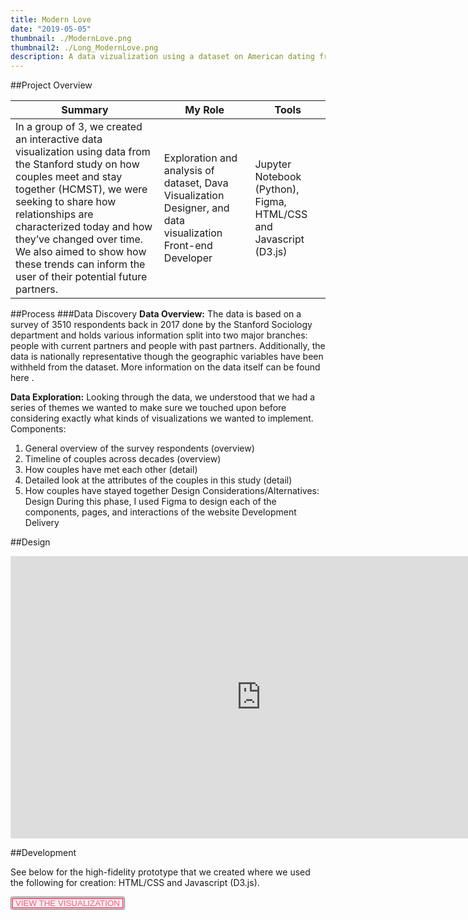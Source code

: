```yaml
---
title: Modern Love
date: "2019-05-05"
thumbnail: ./ModernLove.png
thumbnail2: ./Long_ModernLove.png
description: A data vizualization using a dataset on American dating from Pew Research Center
---
```


##Project Overview

 <table>
  <thead>
    <tr>
      <th>Summary</th>
      <th>My Role</th>
      <th>Tools</th>
    </tr>
  </thead>
  <tbody>
    <tr>
        <td>In a group of 3, we created an interactive data visualization using data from the Stanford study on how couples meet and stay together (HCMST), we were seeking to share how relationships are characterized today
and how they’ve changed over time. We also aimed to show how these trends can inform the user
of their potential future partners.
        </td>
        <td>
        
Exploration and analysis of dataset, Dava Visualization Designer, and data visualization Front-end Developer
        </td>
        <td>
Jupyter Notebook (Python),
Figma,
HTML/CSS and Javascript (D3.js)
        </td>
    </tr>
 </table>

##Process
###Data Discovery
**Data Overview:** The data is based on a survey of 3510 respondents back in 2017 done by the Stanford Sociology department and holds various information split into two major branches: people with current partners and people with past partners. Additionally, the data is nationally representative though the geographic variables have been withheld from the dataset. More information on the data itself can be found here .

**Data Exploration:** Looking through the data, we understood that we had a series of themes we wanted to make sure we touched upon before considering exactly what kinds of visualizations we wanted to implement. Components:

1. General overview of the survey respondents (overview)
2. Timeline of couples across decades (overview)
3. How couples have met each other (detail)
4. Detailed look at the attributes of the couples in this study (detail)
5. How couples have stayed together
   Design Considerations/Alternatives:
   Design
   During this phase, I used Figma to design each of the components, pages, and interactions of the website
   Development
   Delivery

##Design

<iframe style="border: 1px solid rgba(0, 0, 0, 0.1);" width="800" height="450" src="https://www.figma.com/embed?embed_host=share&url=https%3A%2F%2Fwww.figma.com%2Fproto%2FyCVwbVxCfBdIwrzb3GIv71%2FINFO4310-Final%3Fscaling%3Dscale-down-width%26page-id%3D0%253A1%26starting-point-node-id%3D23%253A371%26node-id%3D23%253A840" allowfullscreen></iframe>

##Development

See below for the high-fidelity prototype that we created where we used the following for creation:
HTML/CSS and Javascript (D3.js).

<button style = "color: #f85c81 !important; box-shadow: inset 0 0 0 2px #f85c81;" onclick=" window.open('https://harvest-guide-fb.herokuapp.com/','_blank')">VIEW THE VISUALIZATION</button>
